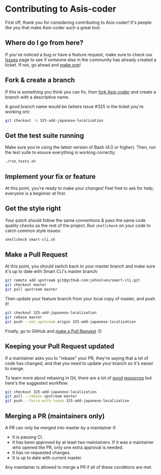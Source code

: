 # Contributing to Asis-coder

First off, thank you for considering contributing to Asis-coder! It's people like you that make Asis-coder such a great tool.

## Where do I go from here?

If you've noticed a bug or have a feature request, make sure to check our [Issues](https://github.com/johnolven/asis-coder/issues) page to see if someone else in the community has already created a ticket. If not, go ahead and [make one](https://github.com/johnolven/smart-cli/issues/new)!

## Fork & create a branch

If this is something you think you can fix, then [fork Asis-coder](https://help.github.com/articles/fork-a-repo) and create a branch with a descriptive name.

A good branch name would be (where issue #325 is the ticket you're working on):

```sh
git checkout -b 325-add-japanese-localization
```

## Get the test suite running

Make sure you're using the latest version of Bash (4.0 or higher). Then, run the test suite to ensure everything is working correctly:

```sh
./run_tests.sh
```

## Implement your fix or feature

At this point, you're ready to make your changes! Feel free to ask for help; everyone is a beginner at first.

## Get the style right

Your patch should follow the same conventions & pass the same code quality checks as the rest of the project. Run `shellcheck` on your code to catch common style issues:

```sh
shellcheck smart-cli.sh
```

## Make a Pull Request

At this point, you should switch back to your master branch and make sure it's up to date with Smart CLI's master branch:

```sh
git remote add upstream git@github.com:johnolven/smart-cli.git
git checkout master
git pull upstream master
```

Then update your feature branch from your local copy of master, and push it!

```sh
git checkout 325-add-japanese-localization
git rebase master
git push --set-upstream origin 325-add-japanese-localization
```

Finally, go to GitHub and [make a Pull Request](https://help.github.com/articles/creating-a-pull-request) :D

## Keeping your Pull Request updated

If a maintainer asks you to "rebase" your PR, they're saying that a lot of code has changed, and that you need to update your branch so it's easier to merge.

To learn more about rebasing in Git, there are a lot of [good](https://git-scm.com/book/en/v2/Git-Branching-Rebasing) [resources](https://www.atlassian.com/git/tutorials/merging-vs-rebasing) but here's the suggested workflow:

```sh
git checkout 325-add-japanese-localization
git pull --rebase upstream master
git push --force-with-lease 325-add-japanese-localization
```

## Merging a PR (maintainers only)

A PR can only be merged into master by a maintainer if:

* It is passing CI.
* It has been approved by at least two maintainers. If it was a maintainer who opened the PR, only one extra approval is needed.
* It has no requested changes.
* It is up to date with current master.

Any maintainer is allowed to merge a PR if all of these conditions are met.
